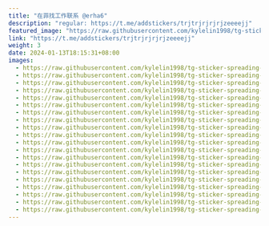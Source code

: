 ```yaml
---
title: "在菲找工作联系 @erha6"
description: "regular: https://t.me/addstickers/trjtrjrjrjrjzeeeejj"
featured_image: "https://raw.githubusercontent.com/kylelin1998/tg-sticker-spreading-worldwide-images/main/img/baab063b-cd5b-4b6f-8d85-f9a35871d23e.jpg"
link: "https://t.me/addstickers/trjtrjrjrjrjzeeeejj"
weight: 3
date: 2024-01-13T18:15:31+08:00
images:
  - https://raw.githubusercontent.com/kylelin1998/tg-sticker-spreading-worldwide-images/main/img/baab063b-cd5b-4b6f-8d85-f9a35871d23e.jpg
  - https://raw.githubusercontent.com/kylelin1998/tg-sticker-spreading-worldwide-images/main/img/b702d198-c12c-4900-8499-4f8d85c7475f.jpg
  - https://raw.githubusercontent.com/kylelin1998/tg-sticker-spreading-worldwide-images/main/img/908528a0-1e47-4951-a028-aafd05d7995f.jpg
  - https://raw.githubusercontent.com/kylelin1998/tg-sticker-spreading-worldwide-images/main/img/3509b27c-d3d1-4942-8654-8e68b425f600.jpg
  - https://raw.githubusercontent.com/kylelin1998/tg-sticker-spreading-worldwide-images/main/img/5aaa877e-1a74-4965-b811-8537a589b716.jpg
  - https://raw.githubusercontent.com/kylelin1998/tg-sticker-spreading-worldwide-images/main/img/b33b1896-fa41-43ed-860c-3cb971fb78e2.jpg
  - https://raw.githubusercontent.com/kylelin1998/tg-sticker-spreading-worldwide-images/main/img/510b1ab4-ba37-46c9-a1d5-9f7f40837b89.jpg
  - https://raw.githubusercontent.com/kylelin1998/tg-sticker-spreading-worldwide-images/main/img/13eba482-69e0-4c8c-86d0-a387fff0c327.jpg
  - https://raw.githubusercontent.com/kylelin1998/tg-sticker-spreading-worldwide-images/main/img/50f90191-9b98-4387-b21d-e9c3f65a2c9c.jpg
  - https://raw.githubusercontent.com/kylelin1998/tg-sticker-spreading-worldwide-images/main/img/c214aaf1-272f-4261-a88b-ae099a763089.jpg
  - https://raw.githubusercontent.com/kylelin1998/tg-sticker-spreading-worldwide-images/main/img/68390f53-0a9b-4ea7-838c-46f624589f6e.jpg
  - https://raw.githubusercontent.com/kylelin1998/tg-sticker-spreading-worldwide-images/main/img/78bcdf75-4664-4bab-8c48-ecf0055cb472.jpg
  - https://raw.githubusercontent.com/kylelin1998/tg-sticker-spreading-worldwide-images/main/img/fbd0ff60-976e-476c-81f8-594d89830f89.jpg
  - https://raw.githubusercontent.com/kylelin1998/tg-sticker-spreading-worldwide-images/main/img/d58e9f9d-5b9d-4c07-98bd-6f53e203b964.jpg
  - https://raw.githubusercontent.com/kylelin1998/tg-sticker-spreading-worldwide-images/main/img/19eb6b7e-4398-43de-a7f1-b637a2987f1b.jpg
  - https://raw.githubusercontent.com/kylelin1998/tg-sticker-spreading-worldwide-images/main/img/f3a1f3fb-e7f2-4e1b-95da-481617160267.jpg
  - https://raw.githubusercontent.com/kylelin1998/tg-sticker-spreading-worldwide-images/main/img/4174ecc6-ed11-4b53-bc1b-b8c667d1c522.jpg
  - https://raw.githubusercontent.com/kylelin1998/tg-sticker-spreading-worldwide-images/main/img/f64fc008-9766-4373-a202-93023daada28.jpg
  - https://raw.githubusercontent.com/kylelin1998/tg-sticker-spreading-worldwide-images/main/img/8567e473-4327-44e5-b5fa-96a07d5c181f.jpg
  - https://raw.githubusercontent.com/kylelin1998/tg-sticker-spreading-worldwide-images/main/img/26a0ae4a-bb52-44b0-8efe-d8547b4324a7.jpg
---
```

